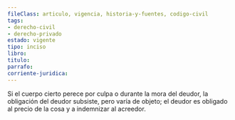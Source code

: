 ```yaml
---
fileClass: articulo, vigencia, historia-y-fuentes, codigo-civil
tags:
- derecho-civil
- derecho-privado
estado: vigente
tipo: inciso
libro:
titulo:
parrafo:
corriente-juridica:
---
```

Si el cuerpo cierto perece por culpa o durante la mora del deudor, la obligación del deudor subsiste, pero varía de objeto; el deudor es obligado al precio de la cosa y a indemnizar al acreedor.
